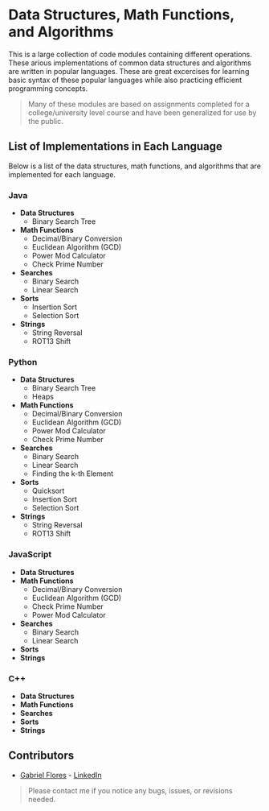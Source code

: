 # Data Structures, Math Functions, and Algorithms
This is a large collection of code modules containing different operations. These arious implementations of common data structures and algorithms are written in popular languages. These are great excercises for learning basic syntax of these popular languages while also practicing efficient programming concepts.

> Many of these modules are based on assignments completed for a college/university level course and have been generalized for use by the public.

## List of Implementations in Each Language

Below is a list of the data structures, math functions, and algorithms that are implemented for each language.

### Java
* __Data Structures__
	* Binary Search Tree
* __Math Functions__
	* Decimal/Binary Conversion
	* Euclidean Algorithm (GCD)
	* Power Mod Calculator
	* Check Prime Number
* __Searches__
	* Binary Search
	* Linear Search
* __Sorts__
	* Insertion Sort
	* Selection Sort
* __Strings__
	* String Reversal
	* ROT13 Shift

### Python
* __Data Structures__
	* Binary Search Tree
	* Heaps
* __Math Functions__
	* Decimal/Binary Conversion
	* Euclidean Algorithm (GCD)
	* Power Mod Calculator
	* Check Prime Number
* __Searches__
	* Binary Search
	* Linear Search
	* Finding the k-th Element
* __Sorts__
	* Quicksort
	* Insertion Sort
	* Selection Sort
* __Strings__
	* String Reversal
	* ROT13 Shift

### JavaScript
* __Data Structures__
* __Math Functions__
	* Decimal/Binary Conversion
	* Euclidean Algorithm (GCD)
	* Check Prime Number
	* Power Mod Calculator
* __Searches__
	* Binary Search
	* Linear Search
* __Sorts__
* __Strings__

### C++
* __Data Structures__
* __Math Functions__
* __Searches__
* __Sorts__
* __Strings__

## Contributors
* [Gabriel Flores](https://github.com/rgabeflores) - [LinkedIn](https://www.linkedin.com/in/rgabrielflores/)

> Please contact me if you notice any bugs, issues, or revisions needed. 